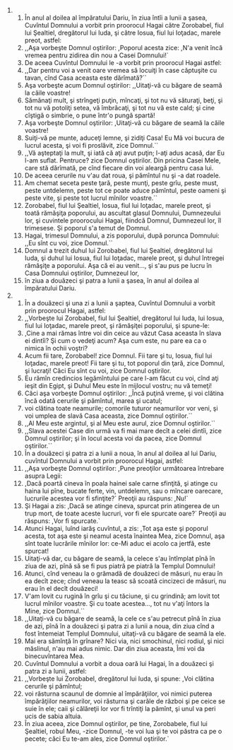 <ol>
  <li>
    <ol>
      <li>În anul al doilea al împăratului Dariu, în ziua întîi a lunii a şasea, Cuvîntul Domnului a vorbit prin proorocul Hagai către Zorobabel, fiul lui Şealtiel, dregătorul lui Iuda, şi către Iosua, fiul lui Ioţadac, marele preot, astfel:</li>
      <li>,,Aşa vorbeşte Domnul oştirilor: ,Poporul acesta zice: ,N'a venit încă vremea pentru zidirea din nou a Casei Domnului!`</li>
      <li>De aceea Cuvîntul Domnului le -a vorbit prin proorocul Hagai astfel:</li>
      <li>,,Dar pentru voi a venit oare vremea să locuiţi în case căptuşite cu tavan, cînd Casa aceasta este dărîmată?``</li>
      <li>Aşa vorbeşte acum Domnul oştirilor: ,,Uitaţi-vă cu băgare de seamă la căile voastre!</li>
      <li>Sămănaţi mult, şi strîngeţi puţin, mîncaţi, şi tot nu vă săturaţi, beţi, şi tot nu vă potoliţi setea, vă îmbrăcaţi, şi tot nu vă este cald; şi cine cîştigă o simbrie, o pune într'o pungă spartă!</li>
      <li>Aşa vorbeşte Domnul oştirilor: ,Uitaţi-vă cu băgare de seamă la căile voastre!</li>
      <li>Suiţi-vă pe munte, aduceţi lemne, şi zidiţi Casa! Eu Mă voi bucura de lucrul acesta, şi voi fi proslăvit, zice Domnul.``</li>
      <li>,,Vă aşteptaţi la mult, şi iată că aţi avut puţin; l-aţi adus acasă, dar Eu l-am suflat. Pentruce? zice Domnul oştirilor. Din pricina Casei Mele, care stă dărîmată, pe cînd fiecare din voi aleargă pentru casa lui.</li>
      <li>De aceea cerurile nu v'au dat roua, şi pămîntul nu şi -a dat roadele.</li>
      <li>Am chemat seceta peste ţară, peste munţi, peste grîu, peste must, peste untdelemn, peste tot ce poate aduce pămîntul, peste oameni şi peste vite, şi peste tot lucrul mînilor voastre.``</li>
      <li>Zorobabel, fiul lui Şealtiel, Iosua, fiul lui Ioţadac, marele preot, şi toată rămăşiţa poporului, au ascultat glasul Domnului, Dumnezeului lor, şi cuvintele proorocului Hagai, fiindcă Domnul, Dumnezeul lor, îl trimesese. Şi poporul s'a temut de Domnul.</li>
      <li>Hagai, trimesul Domnului, a zis poporului, după porunca Domnului: ,,Eu sînt cu voi, zice Domnul.``</li>
      <li>Domnul a trezit duhul lui Zorobabel, fiul lui Şealtiel, dregătorul lui Iuda, şi duhul lui Iosua, fiul lui Ioţadac, marele preot, şi duhul întregei rămăşiţe a poporului. Aşa că ei au venit..., şi s'au pus pe lucru în Casa Domnului oştirilor, Dumnezeul lor,</li>
      <li>în ziua a douăzeci şi patra a lunii a şasea, în anul al doilea al împăratului Dariu.</li>
    </ol>
  </li>
  <li>
    <ol>
      <li>În a douăzeci şi una zi a lunii a şaptea, Cuvîntul Domnului a vorbit prin proorocul Hagai, astfel:</li>
      <li>,,Vorbeşte lui Zorobabel, fiul lui Şealtiel, dregătorul lui Iuda, lui Iosua, fiul lui Ioţadac, marele preot, şi rămăşiţei poporului, şi spune-le:</li>
      <li>,Cine a mai rămas între voi din ceice au văzut Casa aceasta în slava ei dintîi? Şi cum o vedeţi acum? Aşa cum este, nu pare ea ca o nimica în ochii voştri?</li>
      <li>Acum fii tare, Zorobabel! zice Domnul. Fii tare şi tu, Iosua, fiul lui Ioţadac, marele preot! Fii tare şi tu, tot poporul din ţară, zice Domnul, şi lucraţi! Căci Eu sînt cu voi, zice Domnul oştirilor.</li>
      <li>Eu rămîn credincios legămîntului pe care l-am făcut cu voi, cînd aţi ieşit din Egipt, şi Duhul Meu este în mijlocul vostru; nu vă temeţi!</li>
      <li>Căci aşa vorbeşte Domnul oştirilor: ,,Încă puţină vreme, şi voi clătina încă odată cerurile şi pămîntul, marea şi ucatul;</li>
      <li>voi clătina toate neamurile; comorile tuturor neamurilor vor veni, şi voi umplea de slavă Casa aceasta, zice Domnul oştirilor.``</li>
      <li>,,Al Meu este argintul, şi al Meu este aurul, zice Domnul oştirilor.``</li>
      <li>,,Slava acestei Case din urmă va fi mai mare decît a celei dintîi, zice Domnul oştirilor; şi în locul acesta voi da pacea, zice Domnul oştirilor.``</li>
      <li>În a douăzeci şi patra zi a lunii a noua, în anul al doilea al lui Dariu, cuvîntul Domnului a vorbit prin proorocul Hagai, astfel:</li>
      <li>,,Aşa vorbeşte Domnul oştirilor: ,Pune preoţilor următoarea întrebare asupra Legii:</li>
      <li>,Dacă poartă cineva în poala hainei sale carne sfinţită, şi atinge cu haina lui pîne, bucate ferte, vin, untdelemn, sau o mîncare oarecare, lucrurile acestea vor fi sfinţite?` Preoţii au răspuns: ,Nu!`</li>
      <li>Şi Hagai a zis: ,Dacă se atinge cineva, spurcat prin atingerea de un trup mort, de toate aceste lucruri, vor fi ele spurcate oare?` Preoţii au răspuns: ,Vor fi spurcate.`</li>
      <li>Atunci Hagai, luînd iarăş cuvîntul, a zis: ,Tot aşa este şi poporul acesta, tot aşa este şi neamul acesta înaintea Mea, zice Domnul, aşa sînt toate lucrările mînilor lor: ce-Mi aduc ei acolo ca jertfă, este spurcat!</li>
      <li>Uitaţi-vă dar, cu băgare de seamă, la celece s'au întîmplat pînă în ziua de azi, pînă să se fi pus piatră pe piatră la Templul Domnului!</li>
      <li>Atunci, cînd veneau la o grămadă de douăzeci de măsuri, nu erau în ea decît zece; cînd veneau la teasc să scoată cincizeci de măsuri, nu erau în el decît douăzeci!</li>
      <li>V'am lovit cu rugină în grîu şi cu tăciune, şi cu grindină; am lovit tot lucrul mînilor voastre. Şi cu toate acestea..., tot nu v'aţi întors la Mine, zice Domnul.``</li>
      <li>,,Uitaţi-vă cu băgare de seamă, la cele ce s'au petrecut pînă în ziua de azi, pînă în a douăzeci şi patra zi a lunii a noua, din ziua cînd a fost întemeiat Templul Domnului, uitaţi-vă cu băgare de seamă la ele.</li>
      <li>Mai era sămînţă în grînare? Nici via, nici smochinul, nici rodiul, şi nici măslinul, n'au mai adus nimic. Dar din ziua aceasta, Îmi voi da binecuvîntarea Mea.</li>
      <li>Cuvîntul Domnului a vorbit a doua oară lui Hagai, în a douăzeci şi patra zi a lunii, astfel:</li>
      <li>,,Vorbeşte lui Zorobabel, dregătorul lui Iuda, şi spune: ,Voi clătina cerurile şi pămîntul;</li>
      <li>voi răsturna scaunul de domnie al împărăţiilor, voi nimici puterea împărăţiilor neamurilor, voi răsturna şi carăle de război şi pe ceice se suie în ele; caii şi călăreţii lor vor fi trîntiţi la pămînt, şi unul va peri ucis de sabia altuia.</li>
      <li>În ziua aceea, zice Domnul oştirilor, pe tine, Zorobabele, fiul lui Şealtiel, robul Meu, -zice Domnul, -te voi lua şi te voi păstra ca pe o pecete; căci Eu te-am ales, zice Domnul oştirilor.`</li>
    </ol>
  </li>
</ol>